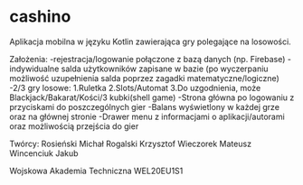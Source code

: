 # cashino
Aplikacja mobilna w języku Kotlin zawierająca gry polegające na losowości.

Założenia:
  -rejestracja/logowanie połączone z bazą danych (np. Firebase)
  -indywidualne salda użytkowników zapisane w bazie 
   (po wyczerpaniu możliwość uzupełnienia salda poprzez zagadki matematyczne/logiczne)
  -2/3 gry losowe:
	  1.Ruletka
	  2.Slots/Automat
	  3.Do uzgodnienia, może Blackjack/Bakarat/Kości/3 kubki(shell game)
  -Strona główna po logowaniu z przyciskami do poszczególnych gier
  -Balans wyświetlony w każdej grze oraz na głównej stronie
  -Drawer menu z informacjami o aplikacji/autorami oraz możliwością przejścia do gier

Twórcy:
  Rosieński Michał
  Rogalski Krzysztof
  Wieczorek Mateusz
  Wincenciuk Jakub

Wojskowa Akademia Techniczna WEL20EU1S1
